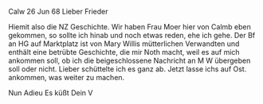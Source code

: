  Calw 26 Jun 68
Lieber Frieder

Hiemit also die NZ Geschichte. Wir haben Frau Moer hier von Calmb eben gekommen, so sollte ich hinab und noch etwas reden, ehe ich gehe. 
Der Bf an HG auf Marktplatz ist von Mary Willis mütterlichen Verwandten und enthält eine betrübte Geschichte, die mir Noth macht, weil es auf mich ankommen soll, ob ich die beigeschlossene Nachricht an M W übergeben soll oder nicht. Lieber schüttelte ich es ganz ab. Jetzt lasse ichs auf Ost. ankommen, was weiter zu machen.

 Nun Adieu Es küßt
 Dein V
